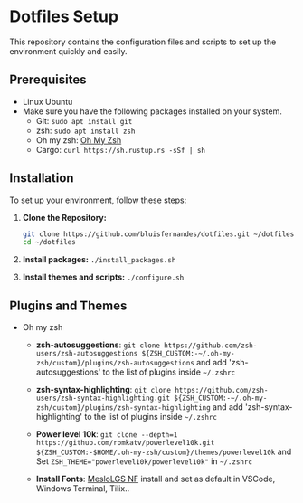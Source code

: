 # Dotfiles Setup

This repository contains the configuration files and scripts to set up the environment quickly and easily. 

## Prerequisites
- Linux Ubuntu
- Make sure you have the following packages installed on your system.
  - Git: `sudo apt install git`
  - zsh: `sudo apt install zsh`
  - Oh my zsh: [Oh My Zsh](https://ohmyz.sh/#install)
  - Cargo: `curl https://sh.rustup.rs -sSf | sh`



## Installation

To set up your environment, follow these steps:

1. **Clone the Repository:**

   ```bash
   git clone https://github.com/bluisfernandes/dotfiles.git ~/dotfiles
   cd ~/dotfiles
   ```
2. **Install packages:**
`./install_packages.sh`

3. **Install themes and scripts:**
`./configure.sh`

## Plugins and Themes
- Oh my zsh
  - **zsh-autosuggestions**: `git clone https://github.com/zsh-users/zsh-autosuggestions ${ZSH_CUSTOM:-~/.oh-my-zsh/custom}/plugins/zsh-autosuggestions` and add 'zsh-autosuggestions' to the list of plugins inside `~/.zshrc`
  - **zsh-syntax-highlighting**: `git clone https://github.com/zsh-users/zsh-syntax-highlighting.git ${ZSH_CUSTOM:-~/.oh-my-zsh/custom}/plugins/zsh-syntax-highlighting` and add 'zsh-syntax-highlighting' to the list of plugins inside `~/.zshrc`

  - **Power level 10k**: `git clone --depth=1 https://github.com/romkatv/powerlevel10k.git ${ZSH_CUSTOM:-$HOME/.oh-my-zsh/custom}/themes/powerlevel10k` and Set `ZSH_THEME="powerlevel10k/powerlevel10k"` in `~/.zshrc`

  - **Install Fonts**: [MesloLGS NF](https://github.com/romkatv/powerlevel10k?tab=readme-ov-file#meslo-nerd-font-patched-for-powerlevel10k) install and set as default in VSCode, Windows Terminal, Tilix.. 

